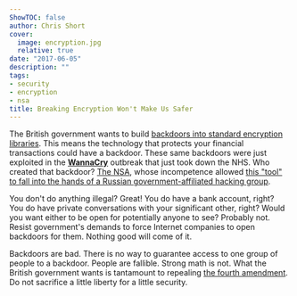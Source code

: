 ```yaml
---
ShowTOC: false
author: Chris Short
cover:
  image: encryption.jpg
  relative: true
date: "2017-06-05"
description: ""
tags:
- security
- encryption
- nsa
title: Breaking Encryption Won't Make Us Safer
---
```



The British government wants to build [backdoors into standard encryption libraries](https://www.forbes.com/sites/emmawoollacott/2017/06/05/why-theresa-may-is-really-calling-for-a-ban-on-encryption/#67377700229b). This means the technology that protects your financial transactions could have a backdoor. These same backdoors were just exploited in the [**WannaCry**](https://en.wikipedia.org/wiki/WannaCry_ransomware_attack) outbreak that just took down the NHS. Who created that backdoor? [The NSA](https://www.npr.org/sections/thetwo-way/2017/05/15/528439968/wannacry-ransomware-microsoft-calls-out-nsa-for-stockpiling-vulnerabilities), whose incompetence allowed [this "tool" to fall into the hands of a Russian government-affiliated hacking group](https://www.telegraph.co.uk/news/2017/05/12/russian-linked-cyber-gang-shadow-brokers-blamed-nhs-computer/).

You don't do anything illegal? Great! You do have a bank account, right? You do have private conversations with your significant other, right? Would you want either to be open for potentially anyone to see? Probably not. Resist government's demands to force Internet companies to open backdoors for them. Nothing good will come of it.

Backdoors are bad. There is no way to guarantee access to one group of people to a backdoor. People are fallible. Strong math is not. What the British government wants is tantamount to repealing [the fourth amendment](https://www.law.cornell.edu/constitution/fourth_amendment). Do not sacrifice a little liberty for a little security.
